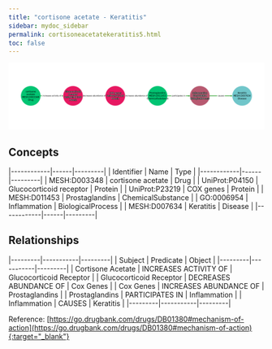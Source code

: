 ```yaml
---
title: "cortisone acetate - Keratitis"
sidebar: mydoc_sidebar
permalink: cortisoneacetatekeratitis5.html
toc: false 
---
```


![Path Visualization](/images/cortisoneacetatekeratitis5.png)

## Concepts

|------------|------|---------|
| Identifier | Name | Type    |
|------------|------|---------|
| MESH:D003348 | cortisone acetate | Drug |
| UniProt:P04150 | Glucocorticoid receptor | Protein |
| UniProt:P23219 | COX genes | Protein |
| MESH:D011453 | Prostaglandins | ChemicalSubstance |
| GO:0006954 | Inflammation | BiologicalProcess |
| MESH:D007634 | Keratitis | Disease |
|------------|------|---------|

## Relationships

|---------|-----------|---------|
| Subject | Predicate | Object  |
|---------|-----------|---------|
| Cortisone Acetate | INCREASES ACTIVITY OF | Glucocorticoid Receptor |
| Glucocorticoid Receptor | DECREASES ABUNDANCE OF | Cox Genes |
| Cox Genes | INCREASES ABUNDANCE OF | Prostaglandins |
| Prostaglandins | PARTICIPATES IN | Inflammation |
| Inflammation | CAUSES | Keratitis |
|---------|-----------|---------|

Reference: [https://go.drugbank.com/drugs/DB01380#mechanism-of-action](https://go.drugbank.com/drugs/DB01380#mechanism-of-action){:target="_blank"}